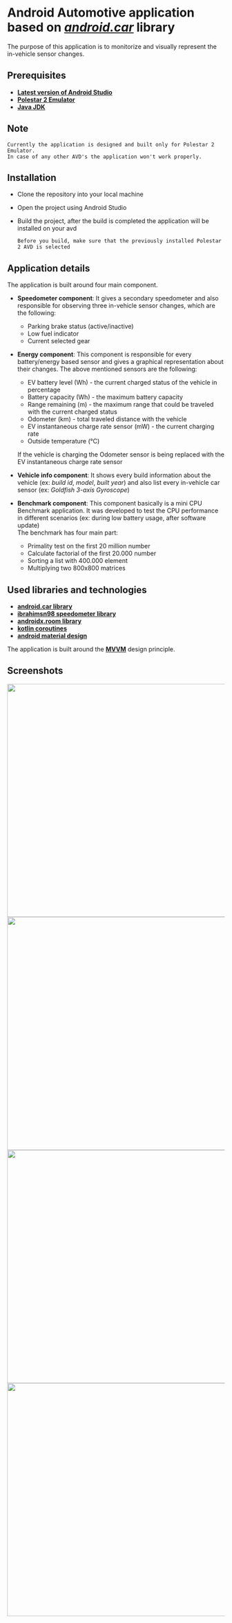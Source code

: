 # Android Automotive application based on *[android.car](https://developer.android.com/reference/android/car/Car)* library

The purpose of this application is to monitorize and visually represent the in-vehicle sensor changes.

## Prerequisites

* **[Latest version of Android Studio](https://developer.android.com/studio)**
* **[Polestar 2 Emulator](https://www.polestar.com/us/developer/get-started/)**
* **[Java JDK](https://www.oracle.com/java/technologies/javase-jdk16-downloads.html)**

## Note

    Currently the application is designed and built only for Polestar 2 Emulator.
    In case of any other AVD's the application won't work properly.
 
## Installation
* Clone the repository into your local machine
* Open the project using Android Studio
* Build the project, after the build is completed the application will be installed on your avd

      Before you build, make sure that the previously installed Polestar 2 AVD is selected
 
## Application details

The application is built around four main component.

* **Speedometer component**: 
It gives a secondary speedometer and also responsible for observing three in-vehicle sensor changes, which are the following:
  * Parking brake status (active/inactive)
  * Low fuel indicator
  * Current selected gear
  
* **Energy component**:
This component is responsible for every battery/energy based sensor and gives a graphical representation about their changes.
The above mentioned sensors are the following:
  * EV battery level (Wh) - the current charged status of the vehicle in percentage
  * Battery capacity (Wh) - the maximum battery capacity
  * Range remaining (m) - the maximum range that could be traveled with the current charged status
  * Odometer (km) - total traveled distance with the vehicle
  * EV instantaneous charge rate sensor (mW) - the current charging rate
  * Outside temperature (°C)
  
  If the vehicle is charging the Odometer sensor is being replaced with the EV instantaneous charge rate sensor
  
* **Vehicle info component**:
It shows every build information about the vehicle (ex: *build id*, *model*, *built year*) and also list every in-vehicle car sensor (ex: *Goldfish 3-axis Gyroscope*)

* **Benchmark component**:
This component basically is a mini CPU Benchmark application. 
It was developed to test the CPU performance in different scenarios (ex: during low battery usage, after software update) \
The benchmark has four main part:
    * Primality test on the first 20 million number
    * Calculate factorial of the first 20.000 number
    * Sorting a list with 400.000 element
    * Multiplying two 800x800 matrices
  

## Used libraries and technologies

* **[android.car library](https://developer.android.com/reference/android/car/Car)**
* **[ibrahimsn98 speedometer library](https://github.com/ibrahimsn98/speedometer)**
* **[androidx.room library](https://developer.android.com/jetpack/androidx/releases/room)**
* **[kotlin coroutines](https://kotlinlang.org/docs/coroutines-overview.html)**
* **[android material design](https://material.io/develop/android)**

The application is built around the **[MVVM](https://en.wikipedia.org/wiki/Model%E2%80%93view%E2%80%93viewmodel)** design principle.
 
## Screenshots
<img src="https://github.com/barabasizsolt/AndroidAutomotive/blob/master/mobile/src/main/res/drawable-v24/speedometer.png" width="510" height="540">


<img src="https://github.com/barabasizsolt/AndroidAutomotive/blob/master/mobile/src/main/res/drawable-v24/fuel.png" width="510" height="540">


<img src="https://github.com/barabasizsolt/AndroidAutomotive/blob/master/mobile/src/main/res/drawable-v24/sensor.png" width="510" height="540">


<img src="https://github.com/barabasizsolt/AndroidAutomotive/blob/master/mobile/src/main/res/drawable-v24/benchmark.png" width="510" height="540">

